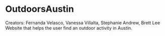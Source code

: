 # OutdoorsAustin
Creators: Fernanda Velasco, Vanessa Villalta, Stephanie Andrew, Brett Lee
Website that helps the user find an outdoor activity in Austin.
